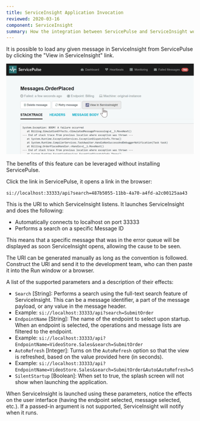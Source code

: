 ```yaml
---
title: ServiceInsight Application Invocation
reviewed: 2020-03-16
component: ServiceInsight
summary: How the integration between ServicePulse and ServiceInsight works and how to use the parameterized invocation of ServiceInsight.
---
```


It is possible to load any given message in ServiceInsight from ServicePulse by clicking the "View in ServiceInsight" link.

![ServicePulse Error Messages](images/007-servicepulse-error-messages.png 'width=500')

The benefits of this feature can be leveraged without installing ServicePulse.

Click the link in ServicePulse, it opens a link in the browser:

```
si://localhost:33333/api?search=487b5055-11bb-4a70-a4fd-a2c00125aa43
```

This is the URI to which ServiceInsight listens. It launches ServiceInsight and does the following:

 * Automatically connects to localhost on port 33333
 * Performs a search on a specific Message ID

This means that a specific message that was in the error queue will be displayed as soon ServiceInsight opens, allowing the cause to be seen.

The URI can be generated manually as long as the convention is followed. Construct the URI and send it to the development team, who can then paste it into the Run window or a browser.

A list of the supported parameters and a description of their effects:

 - `Search` [String]: Performs a search using the full-text search feature of ServiceInsight. This can be a message identifier, a part of the message payload, or any value in the message header.
  - Example: `si://localhost:33333/api?search=SubmitOrder`
 - `EndpointName` [String]: The name of the endpoint to select upon startup. When an endpoint is selected, the operations and message lists are filtered to the endpoint.
  - Example: `si://localhost:33333/api?EndpointName=VideoStore.Sales&search=SubmitOrder`
 - `AutoRefresh` [Integer]: Turns on the `AutoRefresh` option so that the view is refreshed, based on the value provided here (in seconds).
  - Example: `si://localhost:33333/api?EndpointName=VideoStore.Sales&search=SubmitOrder&Auto&AutoRefresh=5`
 - `SilentStartup` [Boolean]: When set to true, the splash screen will not show when launching the application.

When ServiceInsight is launched using these parameters, notice the effects on the user interface (having the endpoint selected, message selected, etc.). If a passed-in argument is not supported, ServiceInsight will notify when it runs.